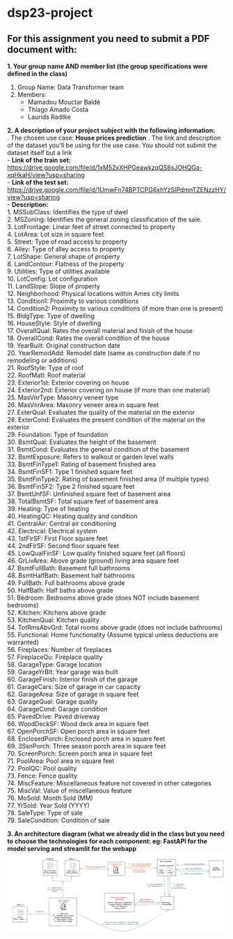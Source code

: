 ﻿# dsp23-project
## For this assignment you need to submit a PDF document with:

**1. Your group name AND member list (the group specifications were defined in the class)**  
 1. Group Name: Data Transformer team
 2. Members:
	 - Mamadou Mouctar Baldé
	 - Thiago Amado Costa
	 - Laurids Radtke 

**2. A description of your project subject with the following information:**  
 	. The chosen use case: **House prices prediction** 
 	. The link and description of the dataset you'll be using for the use case. You should not submit the dataset itself but a link  
	 	- **Link of the train set:** https://drive.google.com/file/d/1xM52xXHPGeawkzqQS8sJOHQGa-xqHkaH/view?usp=sharing  
	 	- **Link of the test set:** https://drive.google.com/file/d/1UmwFn74BPTCPG6xhYzSIPdmnTZENzzHY/view?usp=sharing  
	 	- **Description:**  
			1. MSSubClass: Identifies the type of dwel  
			2. MSZoning: Identifies the general zoning classification of the sale.  
			3. LotFrontage: Linear feet of street connected to property  
			4. LotArea: Lot size in square feet  
			5. Street: Type of road access to property  
  			6. Alley: Type of alley access to property  		
			7. LotShape: General shape of property     
			8. LandContour: Flatness of the property  
			9. Utilities: Type of utilities available  
			10. LotConfig: Lot configuration  
			11. LandSlope: Slope of property  
			12. Neighborhood: Physical locations within Ames city limits  
			13. Condition1: Proximity to various conditions  
			14. Condition2: Proximity to various conditions (if more than one is present)  
			15. BldgType: Type of dwelling  
			16. HouseStyle: Style of dwelling  
			17. OverallQual: Rates the overall material and finish of the house  
			18. OverallCond: Rates the overall condition of the house  
			19. YearBuilt: Original construction date  
			20. YearRemodAdd: Remodel date (same as construction date if no remodeling or additions)  
			21. RoofStyle: Type of roof  
			22. RoofMatl: Roof material  
			23. Exterior1st: Exterior covering on house  
			24. Exterior2nd: Exterior covering on house (if more than one material)  
			25. MasVnrType: Masonry veneer type  
			26. MasVnrArea: Masonry veneer area in square feet  
			27. ExterQual: Evaluates the quality of the material on the exterior   
			28. ExterCond: Evaluates the present condition of the material on the exterior  
			29. Foundation: Type of foundation  
			30. BsmtQual: Evaluates the height of the basement  
			31. BsmtCond: Evaluates the general condition of the basement  
			32. BsmtExposure: Refers to walkout or garden level walls  
			33. BsmtFinType1: Rating of basement finished area  
			34. BsmtFinSF1: Type 1 finished square feet  
			35. BsmtFinType2: Rating of basement finished area (if multiple types)  
			36. BsmtFinSF2: Type 2 finished square feet  
			37. BsmtUnfSF: Unfinished square feet of basement area  
			38. TotalBsmtSF: Total square feet of basement area  
			39. Heating: Type of heating  
			40. HeatingQC: Heating quality and condition  
			41. CentralAir: Central air conditioning  
			42. Electrical: Electrical system  
			43. 1stFlrSF: First Floor square feet  
			44. 2ndFlrSF: Second floor square feet  
			45. LowQualFinSF: Low quality finished square feet (all floors)  
			46. GrLivArea: Above grade (ground) living area square feet  
			47. BsmtFullBath: Basement full bathrooms  
			48. BsmtHalfBath: Basement half bathrooms  
			49. FullBath: Full bathrooms above grade  
			50. HalfBath: Half baths above grade  
			51. Bedroom: Bedrooms above grade (does NOT include basement bedrooms)  
			52. Kitchen: Kitchens above grade  
			53. KitchenQual: Kitchen quality  
			54. TotRmsAbvGrd: Total rooms above grade (does not include bathrooms)  
			55. Functional: Home functionality (Assume typical unless deductions are warranted)  
			56. Fireplaces: Number of fireplaces  
			57. FireplaceQu: Fireplace quality  
			58. GarageType: Garage location  
			59. GarageYrBlt: Year garage was built  
			60. GarageFinish: Interior finish of the garage  
			61. GarageCars: Size of garage in car capacity  
			62. GarageArea: Size of garage in square feet  
			63. GarageQual: Garage quality  
			64. GarageCond: Garage condition  
			65. PavedDrive: Paved driveway  
			66. WoodDeckSF: Wood deck area in square feet  
			67. OpenPorchSF: Open porch area in square feet  
			68. EnclosedPorch: Enclosed porch area in square feet  
			69. 3SsnPorch: Three season porch area in square feet  
			70. ScreenPorch: Screen porch area in square feet  
			71. PoolArea: Pool area in square feet  
			72. PoolQC: Pool quality  
			73. Fence: Fence quality  
			74. MiscFeature: Miscellaneous feature not covered in other categories  
			75. MiscVal: Value of miscellaneous feature  
			76. MoSold: Month Sold (MM)  
			77. YrSold: Year Sold (YYYY)  
			78. SaleType: Type of sale  
			79. SaleCondition: Condition of sale  

 **3. An architecture diagram (what we already did in the class but you need to choose the technologies for each component: eg: FastAPI for
     the model serving and streamlit for the webapp**
![](data/project-architecture.png)

